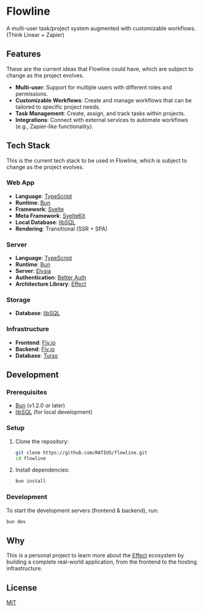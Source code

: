 # Flowline

A multi-user task/project system augmented with customizable workflows. (Think Linear + Zapier)

## Features

These are the current ideas that Flowline could have, which are subject to change as the project evolves.

- **Multi-user**: Support for multiple users with different roles and permissions.
- **Customizable Workflows**: Create and manage workflows that can be tailored to specific project needs.
- **Task Management**: Create, assign, and track tasks within projects.
- **Integrations**: Connect with external services to automate workflows (e.g., Zapier-like functionality).

## Tech Stack

This is the current tech stack to be used in Flowline, which is subject to change as the project evolves.

### Web App

- **Language**: [TypeScript](https://www.typescriptlang.org/)
- **Runtime**: [Bun](https://bun.sh/)
- **Framework**: [Svelte](https://svelte.dev/)
- **Meta Framework**: [SvelteKit](https://kit.svelte.dev/)
- **Local Database**: [libSQL](https://turso.tech/blog/turso-offline-sync-public-beta)
- **Rendering**: Transitional (SSR + SPA)

### Server

- **Language**: [TypeScript](https://www.typescriptlang.org/)
- **Runtime**: [Bun](https://bun.sh/)
- **Server**: [Elysia](https://elysiajs.com/)
- **Authentication**: [Better Auth](https://www.better-auth.com/)
- **Architecture Library**: [Effect](https://effect.dev/)

### Storage

- **Database**: [libSQL](https://turso.tech/libsql)

### Infrastructure

- **Frontend**: [Fly.io](https://fly.io/)
- **Backend**: [Fly.io](https://fly.io/)
- **Database**: [Turso](https://turso.tech/)

## Development

### Prerequisites

- [Bun](https://bun.sh/) (v1.2.0 or later)
- [libSQL](https://turso.tech/libsql) (for local development)

### Setup

1. Clone the repository:
   ```bash
   git clone https://github.com/RATIU5/flowline.git
   cd flowline
   ```

2. Install dependencies:
   ```bash
   bun install
   ```

### Development

To start the development servers (frontend & backend), run:
```bash
bun dev
```

## Why

This is a personal project to learn more about the [Effect](https://effect.dev) ecosystem by building a complete real-world application, from the frontend to the hosting infrastructure.

## License

[MIT](LICENSE)
